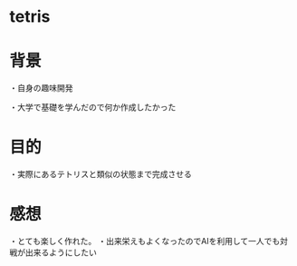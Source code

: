 # tetris
# 背景
・自身の趣味開発　

・大学で基礎を学んだので何か作成したかった

# 目的
・実際にあるテトリスと類似の状態まで完成させる

# 感想
・とても楽しく作れた。
・出来栄えもよくなったのでAIを利用して一人でも対戦が出来るようにしたい

